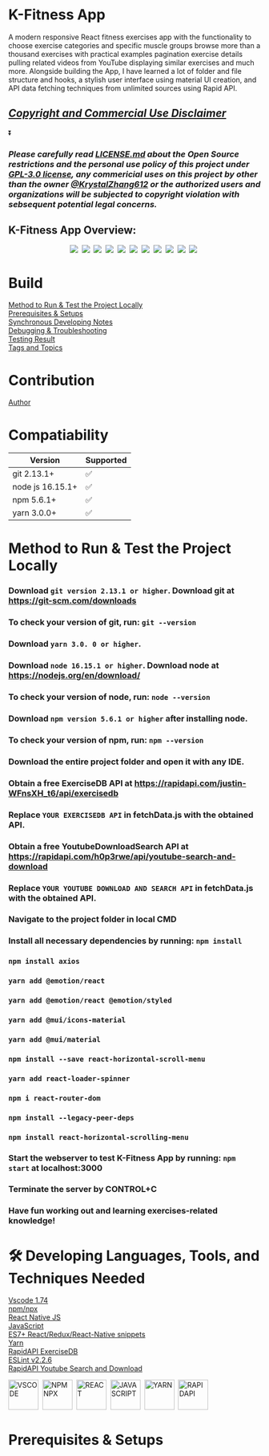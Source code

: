 # K-Fitness App
A modern responsive React fitness exercises app with the functionality to choose exercise categories and specific muscle groups browse more than a thousand exercises with practical examples pagination exercise details pulling related videos from YouTube displaying similar exercises and much more. Alongside building the App, I have learned a lot of folder and file structure and hooks, a stylish user interface using material UI creation, and API data fetching techniques from unlimited sources using Rapid API.
## ***[Copyright and Commercial Use Disclaimer](https://github.com/KrystalZhang612/KrystalZhang-K-Fitness-App/blob/main/README.md#please-carefully-read-licensemd-about-the-open-source-restrictions-and-the-personal-use-policy-of-this-project-under-gpl-30-license-any-commericial-uses-on-this-project-by-other-than-the-owner-krystalzhang612-or-the-authorized-users-and-organizations-will-be-subjected-to-copyright-violation-with-sebsequent-potential-legal-concerns)***

⏬

### ***Please carefully read [LICENSE.md](https://github.com/KrystalZhang612/KrystalZhang-K-Fitness-App/blob/main/LICENSE) about the Open Source restrictions and the personal use policy of this project under [GPL-3.0 license](https://www.gnu.org/licenses/gpl-3.0.en.html), any commericial uses on this project by other than the owner [@KrystalZhang612](https://github.com/KrystalZhang612) or the authorized users and organizations will be subjected to copyright violation with sebsequent potential legal concerns.***
## K-Fitness App Overview:
<p align ="center">
  <img src = "https://github.com/KrystalZhang612/KrystalZhang-K-Fitness-App/blob/main/testing-result-k-fitness-app/K-Fitness%20Overview-1.PNG">&nbsp; 
  <img src = "https://github.com/KrystalZhang612/KrystalZhang-K-Fitness-App/blob/main/testing-result-k-fitness-app/K-Fitness%20Overview-2.PNG">&nbsp;
  <img src = "https://github.com/KrystalZhang612/KrystalZhang-K-Fitness-App/blob/main/testing-result-k-fitness-app/K-Fitness%20Overview-3.PNG">&nbsp;
  <img src = "https://github.com/KrystalZhang612/KrystalZhang-K-Fitness-App/blob/main/testing-result-k-fitness-app/K-Fitness%20Overview-4.PNG">&nbsp; 
  <img src = "https://github.com/KrystalZhang612/KrystalZhang-K-Fitness-App/blob/main/testing-result-k-fitness-app/K-Fitness%20Overview-5.PNG">&nbsp;
  <img src = "https://github.com/KrystalZhang612/KrystalZhang-K-Fitness-App/blob/main/testing-result-k-fitness-app/K-Fitness%20Overview-6.PNG">&nbsp; 
  <img src = "https://github.com/KrystalZhang612/KrystalZhang-K-Fitness-App/blob/main/testing-result-k-fitness-app/K-Fitness%20Overview-7.PNG">&nbsp; 
  <img src = "https://github.com/KrystalZhang612/KrystalZhang-K-Fitness-App/blob/main/testing-result-k-fitness-app/K-Fitness%20Overview-8.PNG">&nbsp; 
  <img src = "https://github.com/KrystalZhang612/KrystalZhang-K-Fitness-App/blob/main/testing-result-k-fitness-app/K-Fitness%20Overview-9.PNG">&nbsp; 
  <img src = "https://github.com/KrystalZhang612/KrystalZhang-K-Fitness-App/blob/main/testing-result-k-fitness-app/K-Fitness%20Overview-10.PNG">&nbsp; 
  <img src = "https://github.com/KrystalZhang612/KrystalZhang-K-Fitness-App/blob/main/testing-result-k-fitness-app/K-Fitness%20Overview-11.PNG">&nbsp;
</p>

# Build
[Method to Run & Test the Project Locally](https://github.com/KrystalZhang612/KrystalZhang-K-Fitness-App/blob/main/README.md#method-to-run--test-the-project-locally)<br/>
[Prerequisites & Setups]()<br/>
[Synchronous Developing Notes]()<br/>
[Debugging & Troubleshooting]()<br/> 
[Testing Result]()<br/> 
[Tags and Topics]()<br/> 
# Contribution
[Author]()
# Compatiability 

| Version           | Supported          |
| -------           | ------------------ |
| git 2.13.1+       | :white_check_mark: |
| node js 16.15.1+  | ✅                 |
| npm 5.6.1+        | :white_check_mark: |
| yarn 3.0.0+       | ✅                 |
# Method to Run & Test the Project Locally
### Download `git version 2.13.1 or higher`. Download git at https://git-scm.com/downloads
### To check your version of git, run: `git --version`
### Download `yarn 3.0. 0 or higher`. 
### Download `node 16.15.1 or higher`. Download node at https://nodejs.org/en/download/
### To check your version of node, run: `node --version`
### Download `npm version 5.6.1 or higher` after installing node.
### To check your version of npm, run: `npm --version`
### Download the entire project folder and open it with any IDE.
### Obtain a free ExerciseDB API at  https://rapidapi.com/justin-WFnsXH_t6/api/exercisedb
### Replace `YOUR EXERCISEDB API` in fetchData.js  with the obtained API.
### Obtain a free YoutubeDownloadSearch API at  https://rapidapi.com/h0p3rwe/api/youtube-search-and-download
### Replace `YOUR YOUTUBE DOWNLOAD AND SEARCH API` in fetchData.js with the obtained API.
### Navigate to the project folder in local CMD
### Install all necessary dependencies by running: `npm install`
### `npm install axios`
### `yarn add @emotion/react`
### `yarn add @emotion/react @emotion/styled`
### `yarn add @mui/icons-material`
### `yarn add @mui/material`
### `npm install --save react-horizontal-scroll-menu`
### `yarn add react-loader-spinner`
### `npm i react-router-dom`
### `npm install --legacy-peer-deps`
### `npm install react-horizontal-scrolling-menu`
### Start the webserver to test K-Fitness App by running: `npm start` at localhost:3000
### Terminate the server by CONTROL+C
### Have fun working out and learning exercises-related knowledge!
# 🛠️  Developing Languages, Tools, and Techniques Needed
[Vscode 1.74](https://code.visualstudio.com/updates/v1_74)<br/> 
[npm/npx](https://www.npmjs.com/package/npx)<br/> 
[React Native JS](https://reactjs.org/)<br/>
[JavaScript](https://www.javascript.com/)<br/> 
[ES7+ React/Redux/React-Native snippets](https://marketplace.visualstudio.com/items?itemName=dsznajder.es7-react-js-snippets)<br/> 
[Yarn](https://yarnpkg.com/)<br/> 
[RapidAPI ExerciseDB](https://rapidapi.com/justin-WFnsXH_t6/api/exercisedb)<br/> 
[ESLint v2.2.6](https://marketplace.visualstudio.com/items?itemName=dbaeumer.vscode-eslint)<br/> 
[RapidAPI Youtube Search and Download](https://rapidapi.com/h0p3rwe/api/youtube-search-and-download)<br/>
<div>
  <img src = "https://github.com/devicons/devicon/blob/master/icons/vscode/vscode-original.svg" title = "VSCODE" width ="60" height = "60"/>&nbsp; 
  <img src = "https://github.com/devicons/devicon/blob/master/icons/npm/npm-original-wordmark.svg" title = "NPM NPX" width ="60" height = "60"/>&nbsp; 
  <img src = "https://github.com/devicons/devicon/blob/master/icons/react/react-original.svg" title = "REACT" width ="60" height = "60"/>&nbsp; 
  <img src = "https://github.com/devicons/devicon/blob/master/icons/javascript/javascript-original.svg" title = "JAVASCRIPT" width ="60" height = "60"/>&nbsp; 
  <img src = "https://github.com/devicons/devicon/blob/master/icons/yarn/yarn-original.svg" title = "YARN" width ="60" height = "60"/>&nbsp; 
  <img src = "https://github.com/KrystalZhang612/images-attachments-collection/blob/main/rapidapi%20logo.png" title = "RAPIDAPI" width ="60" height = "60"/>&nbsp; 
</div>

# Prerequisites & Setups






